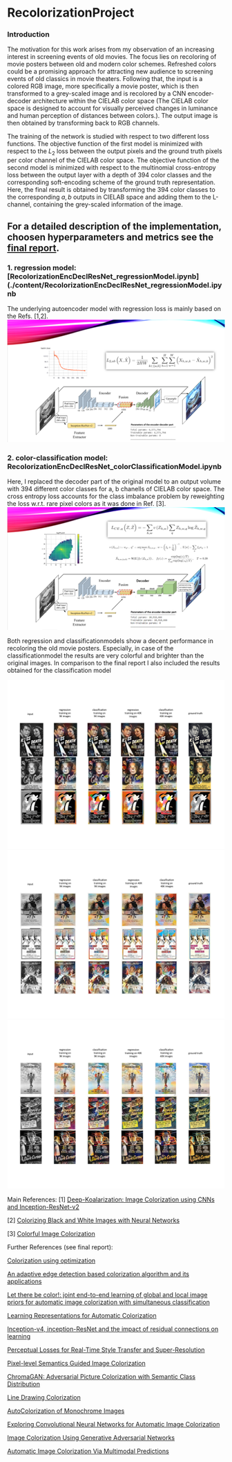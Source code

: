 # RecolorizationProject
### Introduction

The motivation for this work arises from my observation of an increasing interest in screening events of old movies.
The focus lies on recoloring of movie posters between old and modern color schemes. Refreshed colors could be a promising approach for attracting new audience to screening events of old classics in movie theaters. Following that, the input is a colored RGB image, more specifically a movie poster, which is then transformed to a grey-scaled image and is recolored by a CNN encoder-decoder architecture within the CIELAB color space (The CIELAB color space is designed to account for visually perceived changes in luminance and human perception of distances between colors.). The output image is then obtained by transforming back to RGB channels.

The training of the network is studied with respect to two different loss functions. The objective function of the first model is minimized with respect to the $L_2$ loss between the output pixels and the ground truth pixels per color channel of the CIELAB color space. The objective function of the second model is minimized with respect to the multinomial cross-entropy loss between the output layer with a depth of $394$ color classes and the corresponding soft-encoding scheme of the ground truth representation. Here, the final result is obtained by transforming the 394 color classes to the corresponding $a,b$ outputs in CIELAB space and adding them to the L-channel, containing the grey-scaled information of the image.


## For a detailed description of the implementation, choosen hyperparameters and metrics see the [final report](./AlexMeistrenko_CS230_Fall_2020_FinalReport.pdf). 

### 1. regression model: [RecolorizationEncDecIResNet_regressionModel.ipynb](./content/RecolorizationEncDecIResNet_regressionModel.ipynb
The underlying autoencoder model with regression loss is mainly based on the Refs. [1,2].
![plot](./modelRegression.png)


### 2. color-classification model: RecolorizationEncDecIResNet_colorClassificationModel.ipynb
Here, I replaced the decoder part of the original model to an output volume with 394 different color classes for a, b chanells of CIELAB color space. The cross entropy loss accounts for the class imbalance problem by reweighting the loss w.r.t. rare pixel colors as it was done in Ref. [3].
![plot](./modelClassification.png)




Both regression and classificationmodels show a decent performance in recoloring the old movie posters. Especially, in case of the classificationmodel the results are very colorful and brighter than the original images. In comparison to the final report I also included the results obtained for the classification model   

![plot](./finalResultFull1.png)
![plot](./finalResultFull2.png)
![plot](./finalResultFull3.png)

Main References:
[1] [Deep-Koalarization: Image Colorization using CNNs and Inception-ResNet-v2](https://github.com/baldassarreFe/deep-koalarization)

[2] [Colorizing Black and White Images with Neural Networks](https://github.com/emilwallner/Coloring-greyscale-images)

[3] [Colorful Image Colorization](https://richzhang.github.io/colorization/)

Further References (see final report):

[Colorization using optimization](https://doi.org/10.1145/1015706.1015780)

[An adaptive edge detection based colorization algorithm and its applications](https://doi.org/10.1145/1101149.1101223)

[Let there be color!: joint end-to-end learning of global and local image priors for automatic image colorization with simultaneous classification](https://doi.org/10.1145/2897824.2925974)

[Learning Representations for Automatic Colorization](https://link.springer.com/chapter/10.1007/978-3-319-46493-0_35)

[Inception-v4, inception-ResNet and the impact of residual connections on learning](https://dl.acm.org/doi/10.5555/3298023.3298188)

[Perceptual Losses for Real-Time Style Transfer and Super-Resolution](https://www.springerprofessional.de/perceptual-losses-for-real-time-style-transfer-and-super-resolut/10708994)

[Pixel-level Semantics Guided Image Colorization](http://bmvc2018.org/contents/papers/0236.pdf)

[ChromaGAN: Adversarial Picture Colorization with Semantic Class Distribution](https://ieeexplore.ieee.org/document/9093389)

[Line Drawing Colorization](http://cs231n.stanford.edu/reports/2017/pdfs/425.pdf)

[AutoColorization of Monochrome Images](http://cs231n.stanford.edu/reports/2017/pdfs/418.pdf)

[Exploring Convolutional Neural Networks for Automatic Image Colorization](http://cs231n.stanford.edu/reports/2017/pdfs/409.pdf)

[Image Colorization Using Generative Adversarial Networks](https://github.com/ImagingLab/Colorizing-with-GANs)

[Automatic Image Colorization Via Multimodal Predictions](https://link.springer.com/chapter/10.1007/978-3-540-88690-7_10)

